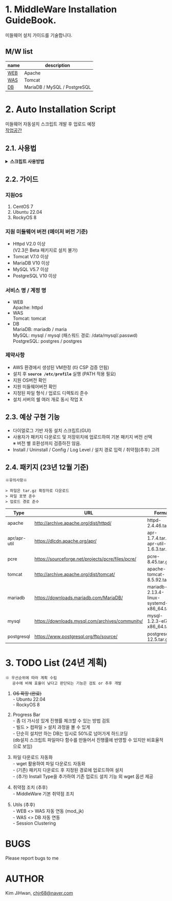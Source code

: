 # 1. MiddleWare Installation GuideBook.
미들웨어 설치 가이드를 기술합니다.

## M/W list
|name |description |
|---|---|
|[WEB](https://github.com/chjr68/MiddleWare/tree/main/1.WEB) |Apache |
|[WAS](https://github.com/chjr68/MiddleWare/tree/master/2.WAS) |Tomcat |
|[DB](https://github.com/chjr68/MiddleWare/tree/master/3.DB) |MariaDB / MySQL / PostgreSQL |

# 2. Auto Installation Script
미들웨어 자동설치 스크립트 개발 후 업로드 예정 <br>
[작업공간](https://github.com/chjr68/MiddleWare/tree/main/Auto_Installation_MW)

## <strong>2.1. 사용법</strong> 
<details>
<summary><strong>스크립트 사용방법</strong></summary>

1. <strong>Auto_Installation_MW_V1.X.tar.gz 파일 서버에 업로드</strong> <br>
    WinSCP / FileZilla 등 프로그램 사용
2. <strong>파일 압축 해제</strong> <br>
    <img src="./ETC/images/2.file_list.png"> <br>
    \# tar xvf Auto_Installation_MW_V1.X.tar.gz
3. <strong>InstallMW 스크립트 실행</strong> <br>
    \# ./InstallMW
4. <strong>(최초 1회) 필수 라이브러리/자주 사용되는 명령어 설치</strong> <br>
    <img src="./ETC/images/4.first_execute"> <br>
    자주 사용되는 명령어 설치 (tcpdump, sshpass, net-tools, wget) <br>
    미들웨어 필수 라이브러리 설치 (gcc, make, expat, java, python 등)

5. <strong>메뉴 선택</strong> <br>
    <img src="./ETC/images/5.menu_list.png"> <br>
    1) Install Middleware: 미들웨어 설치 <br>
    2) Show Version: 설치된 미들웨어 버전 정보 확인 <br>
    3) Utils (추후): mod.jk 연동 등 <br>
    4) Security Setting (추후): 미들웨어 취약점 조치 <br>
    5) Uninstall: 설치된 미들웨어 삭제 <br>

6. <strong>설치 타입 선택</strong> <br>
    <img src="./ETC/images/6.install_type.png"> <br>
    1) Package: 지정된 경로에 업로드된 패키지를 사용해 설치(폐쇄망)
        <details>
        <summary><strong>※ Package 업로드 시, 지원형식에 유의</strong></summary>
        <img src="./ETC/images/6.file_format.png">
        </details>
    2) Wget: 사용자에게 버전입력을 받아 wget으로 파일 다운로드 후 자동 설치(온라인)
7. <strong>설치</strong> <br>
    <img src="./ETC/images/7.menu_install_procedure.png"> <br>
8. <strong>확인</strong> <br>
    <img src="./ETC/images/8.install_check.png">
</details>

## <strong>2.2. 가이드</strong> 
### 지원OS
1. CentOS 7 <br>
2. Ubuntu 22.04 <br>
3. RockyOS 8

### 지원 미들웨어 버전 (메이저 버전 기준) <br>
- Httpd V2.0 이상 <br>
(V2.3은 Beta 패키지로 설치 불가)
- Tomcat V7.0 이상
- MariaDB V10 이상
- MySQL V5.7 이상
- PostgreSQL V10 이상

### 서비스 명 / 계정 명
- WEB <br>
Apache: httpd
- WAS <br>
Tomcat: tomcat
- DB <br>
MariaDB: mariadb / maria <br>
MySQL: mysql / mysql (패스워드 경로: /data/mysql/.passwd) <br>
PostgreSQL: postgres / postgres

### 제약사항
- AWS 환경에서 생성된 VM한정 (타 CSP 검증 안됨)
- 설치 후 <strong>`source /etc/profile`</strong> 실행 (PATH 적용 필요)
- 지원 OS버전 확인
- 지원 미들웨어버전 확인
- 지정된 파일 형식 / 업로드 디렉토리 준수
- 설치 서버의 쉘 여러 개로 동시 작업 X

## <strong>2.3. 예상 구현 기능</strong>
- 다이얼로그 기반 자동 설치 스크립트(GUI)
- 사용자가 패키지 다운로드 및 저장위치에 업로드하여 기본 패키지 버전 선택 <br>
※ 버전 별 호환성까지 검증하진 않음.
- Install / Uninstall / Config / Log Level / 설치 경로 입력 / 취약점(추후) 고려
## <strong>2.4. 패키지  (23년 12월 기준)</strong>
    ※유의사항※

    > 파일은 tar.gz 확장자로 다운로드
    > 파일 포맷 준수
    > 업로드 경로 준수

|Type |URL |Format |Path |
|---|---|---|---|
|apache |http://archive.apache.org/dist/httpd/ |httpd-2.4.46.tar.gz |package\1.WEB |
|apr/apr-util |https://dlcdn.apache.org/apr/ |apr-1.7.4.tar.gz <br>apr-util-1.6.3.tar.gz |package\module |
|pcre |https://sourceforge.net/projects/pcre/files/pcre/ |pcre-8.45.tar.gz |package\module |
|tomcat |http://archive.apache.org/dist/tomcat/ |apache-tomcat-8.5.92.tar.gz |package\2.WAS |
|mariadb |https://downloads.mariadb.com/MariaDB/ |mariadb-2.13.4-linux-systemd-x86_64.tar.gz |package\3.DB\MariaDB |
|mysql |https://downloads.mysql.com/archives/community/ |mysql-1.2.3-el7-x86_64.tar.gz |package\3.DB\MySQL |
|postgresql |https://www.postgresql.org/ftp/source/ |postgresql-12.5.tar.gz |package\3.DB\PostgreSQL |

# <strong>3. TODO List (24년 계획)</strong>
    ※ 우선순위에 따라 계획 수립
       공수에 비해 효율이 낮다고 판단되는 기능은 검토 or 추후 개발
1. <del>OS 확장 (완료)</del> <br>
\- Ubuntu 22.04<br>
\- RockyOS 8

2. Progress Bar <br>
\- 좀 더 가시성 있게 진행률 체크할 수 있는 방법 검토 <br>
\- 빌드 > 컴파일 > 설치 과정을 볼 수 있게 <br>
\- 단순히 설치만 하는 DB는 임시로 50%로 넘어가게 하드코딩 <br>
(db설치 스크립트 파일마다 함수를 만들어서 진행률에 반영할 수 있지만 비효율적으로 보임)

3. 파일 다운로드 자동화 <br>
\- wget 활용하여 파일 다운로드 자동화 <br>
\- (기존) 패키지 다운로드 후 지정된 경로에 업로드하여 설치 <br>
\- (추가) Install Type을 추가하여 기존 업로드 설치 기능 외 wget 옵션 제공 <br>

4. 취약점 조치 (추후) <br>
\- MiddleWare 기본 취약점 조치

5. Utils (추후) <br>
\- WEB <> WAS 자동 연동 (mod_jk) <br>
\- WAS <> DB 자동 연동 <br>
\- Session Clustering

# BUGS
Please report bugs to me

# AUTHOR

Kim JiHwan, <chjr68@naver.com>

